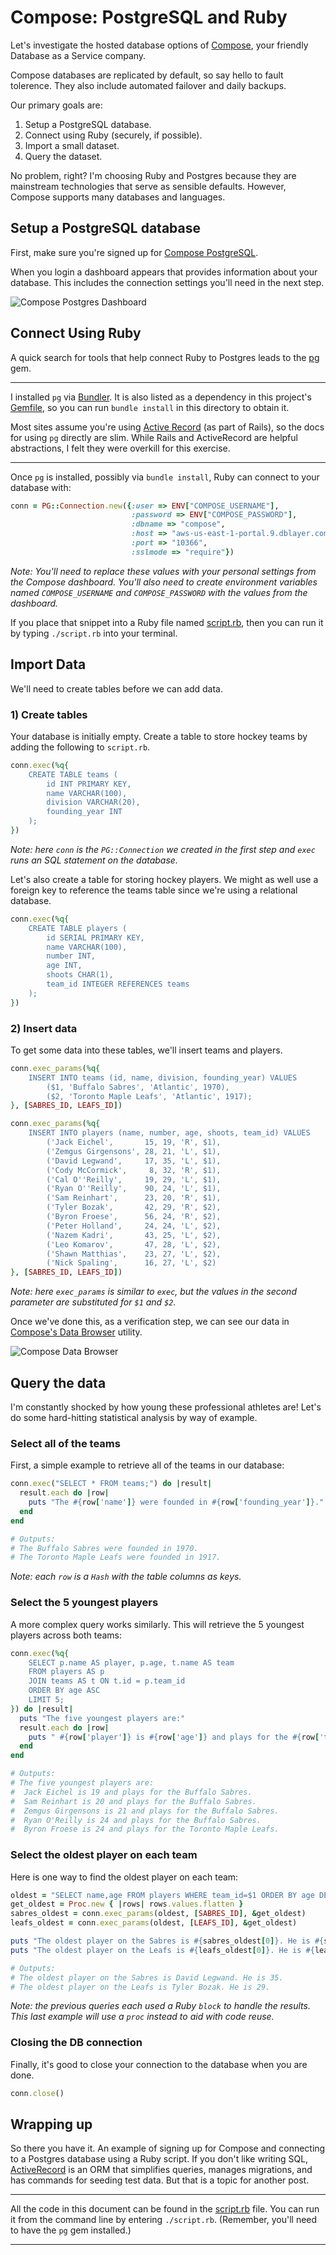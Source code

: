 Compose: PostgreSQL and Ruby
============================

Let's investigate the hosted database options of
[Compose](https://compose.io/), your friendly Database as a Service
company.

Compose databases are replicated by default, so say hello to fault
tolerence. They also include automated failover and daily backups.

Our primary goals are:

1. Setup a PostgreSQL database.
2. Connect using Ruby (securely, if possible).
3. Import a small dataset.
4. Query the dataset.

No problem, right? I'm choosing Ruby and Postgres because they are
mainstream technologies that serve as sensible defaults. However,
Compose supports many databases and languages.

Setup a PostgreSQL database
---------------------------
First, make sure you're signed up for
[Compose PostgreSQL](https://compose.io/postgresql/).

When you login a dashboard appears that provides information about
your database. This includes the connection settings you'll need in
the next step.

![Compose Postgres Dashboard](./img/dashboard.png)

Connect Using Ruby
------------------

A quick search for tools that help connect Ruby to Postgres leads to
the [pg](http://deveiate.org/code/pg/README_rdoc.html) gem.

***

I installed `pg` via [Bundler](http://bundler.io/). It is also listed
as a dependency in this project's [Gemfile](./Gemfile), so you can run
`bundle install` in this directory to obtain it.

Most sites assume you're using
[Active Record](http://edgeguides.rubyonrails.org/active_record_basics.html)
(as part of Rails), so the docs for using `pg` directly are
slim. While Rails and ActiveRecord are helpful abstractions, I felt
they were overkill for this exercise.

***

Once `pg` is installed, possibly via `bundle install`, Ruby can
connect to your database with:

```ruby
conn = PG::Connection.new({:user => ENV["COMPOSE_USERNAME"],
                           :password => ENV["COMPOSE_PASSWORD"],
                           :dbname => "compose",
                           :host => "aws-us-east-1-portal.9.dblayer.com",
                           :port => "10366",
                           :sslmode => "require"})
```

_Note: You'll need to replace these values with your personal settings
from the Compose dashboard. You'll also need to create environment
variables named `COMPOSE_USERNAME` and `COMPOSE_PASSWORD` with the
values from the dashboard._

If you place that snippet into a Ruby file named
[script.rb](./script.rb), then you can run it by typing
`./script.rb` into your terminal.

Import Data
-----------

We'll need to create tables before we can add data.

### 1) Create tables ###

Your database is initially empty. Create a table to store hockey teams
by adding the following to `script.rb`.

```ruby
conn.exec(%q{
    CREATE TABLE teams (
        id INT PRIMARY KEY,
        name VARCHAR(100),
        division VARCHAR(20),
        founding_year INT
    );
})
```

_Note: here `conn` is the `PG::Connection` we created in the
first step and `exec` runs an SQL statement on the database._

Let's also create a table for storing hockey players. We might as well
use a foreign key to reference the teams table since we're using a
relational database.

```ruby
conn.exec(%q{
    CREATE TABLE players (
        id SERIAL PRIMARY KEY,
        name VARCHAR(100),
        number INT,
        age INT,
        shoots CHAR(1),
        team_id INTEGER REFERENCES teams
    );
})
```

### 2) Insert data ###

To get some data into these tables, we'll insert teams and
players.

```ruby
conn.exec_params(%q{
    INSERT INTO teams (id, name, division, founding_year) VALUES
        ($1, 'Buffalo Sabres', 'Atlantic', 1970),
        ($2, 'Toronto Maple Leafs', 'Atlantic', 1917);
}, [SABRES_ID, LEAFS_ID])

conn.exec_params(%q{
    INSERT INTO players (name, number, age, shoots, team_id) VALUES
        ('Jack Eichel',       15, 19, 'R', $1),
        ('Zemgus Girgensons', 28, 21, 'L', $1),
        ('David Legwand',     17, 35, 'L', $1),
        ('Cody McCormick',     8, 32, 'R', $1),
        ('Cal O''Reilly',     19, 29, 'L', $1),
        ('Ryan O''Reilly',    90, 24, 'L', $1),
        ('Sam Reinhart',      23, 20, 'R', $1),
        ('Tyler Bozak',       42, 29, 'R', $2),
        ('Byron Froese',      56, 24, 'R', $2),
        ('Peter Holland',     24, 24, 'L', $2),
        ('Nazem Kadri',       43, 25, 'L', $2),
        ('Leo Komarov',       47, 28, 'L', $2),
        ('Shawn Matthias',    23, 27, 'L', $2),
        ('Nick Spaling',      16, 27, 'L', $2)
}, [SABRES_ID, LEAFS_ID])
```
_Note: here `exec_params` is similar to `exec`, but the
values in the second parameter are substituted for `$1` and `$2`._

Once we've done this, as a verification step, we can see our data
in
[Compose's Data Browser](https://www.compose.io/articles/introducing-the-new-compose-data-browser/)
utility.

![Compose Data Browser](./img/browser.png)

Query the data
--------------

I'm constantly shocked by how young these professional athletes are!
Let's do some hard-hitting statistical analysis by way of example.

### Select all of the teams ###

First, a simple example to retrieve all of the teams in our database:

```ruby
conn.exec("SELECT * FROM teams;") do |result|
  result.each do |row|
    puts "The #{row['name']} were founded in #{row['founding_year']}."
  end
end

# Outputs:
# The Buffalo Sabres were founded in 1970.
# The Toronto Maple Leafs were founded in 1917.
```

_Note: each `row` is a `Hash` with the table columns as keys._

### Select the 5 youngest players ###

A more complex query works similarly. This will retrieve the 5
youngest players across both teams:

```ruby
conn.exec(%q{
    SELECT p.name AS player, p.age, t.name AS team
    FROM players AS p
    JOIN teams AS t ON t.id = p.team_id
    ORDER BY age ASC
    LIMIT 5;
}) do |result|
  puts "The five youngest players are:"
  result.each do |row|
    puts " #{row['player']} is #{row['age']} and plays for the #{row['team']}."
  end
end

# Outputs:
# The five youngest players are:
#  Jack Eichel is 19 and plays for the Buffalo Sabres.
#  Sam Reinhart is 20 and plays for the Buffalo Sabres.
#  Zemgus Girgensons is 21 and plays for the Buffalo Sabres.
#  Ryan O'Reilly is 24 and plays for the Buffalo Sabres.
#  Byron Froese is 24 and plays for the Toronto Maple Leafs.
```

### Select the oldest player on each team ###

Here is one way to find the oldest player on each team:

```ruby
oldest = "SELECT name,age FROM players WHERE team_id=$1 ORDER BY age DESC LIMIT 1;"
get_oldest = Proc.new { |rows| rows.values.flatten }
sabres_oldest = conn.exec_params(oldest, [SABRES_ID], &get_oldest)
leafs_oldest = conn.exec_params(oldest, [LEAFS_ID], &get_oldest)

puts "The oldest player on the Sabres is #{sabres_oldest[0]}. He is #{sabres_oldest[1]}."
puts "The oldest player on the Leafs is #{leafs_oldest[0]}. He is #{leafs_oldest[1]}."

# Outputs:
# The oldest player on the Sabres is David Legwand. He is 35.
# The oldest player on the Leafs is Tyler Bozak. He is 29.
```

_Note: the previous queries each used a Ruby `block` to handle the
results. This last example will use a `proc` instead to aid with code
reuse._

### Closing the DB connection

Finally, it's good to close your connection to the database when you
are done.

```ruby
conn.close()
```

Wrapping up
-----------

So there you have it. An example of signing up for Compose and
connecting to a Postgres database using a Ruby script. If you don't
like writing SQL,
[ActiveRecord](http://guides.rubyonrails.org/active_record_basics.html)
is an ORM that simplifies queries, manages migrations, and has
commands for seeding test data. But that is a topic for another post.

***

All the code in this document can be found in the
[script.rb](./script.rb) file. You can run it from the command line
by entering `./script.rb`. (Remember, you'll need to have the `pg` gem
installed.)

***

